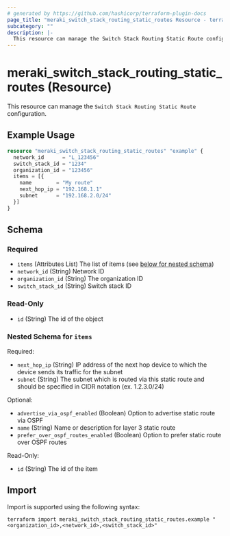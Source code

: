 ```yaml
---
# generated by https://github.com/hashicorp/terraform-plugin-docs
page_title: "meraki_switch_stack_routing_static_routes Resource - terraform-provider-meraki"
subcategory: ""
description: |-
  This resource can manage the Switch Stack Routing Static Route configuration.
---
```


# meraki_switch_stack_routing_static_routes (Resource)

This resource can manage the `Switch Stack Routing Static Route` configuration.

## Example Usage

```terraform
resource "meraki_switch_stack_routing_static_routes" "example" {
  network_id      = "L_123456"
  switch_stack_id = "1234"
  organization_id = "123456"
  items = [{
    name        = "My route"
    next_hop_ip = "192.168.1.1"
    subnet      = "192.168.2.0/24"
  }]
}
```

<!-- schema generated by tfplugindocs -->
## Schema

### Required

- `items` (Attributes List) The list of items (see [below for nested schema](#nestedatt--items))
- `network_id` (String) Network ID
- `organization_id` (String) The organization ID
- `switch_stack_id` (String) Switch stack ID

### Read-Only

- `id` (String) The id of the object

<a id="nestedatt--items"></a>
### Nested Schema for `items`

Required:

- `next_hop_ip` (String) IP address of the next hop device to which the device sends its traffic for the subnet
- `subnet` (String) The subnet which is routed via this static route and should be specified in CIDR notation (ex. 1.2.3.0/24)

Optional:

- `advertise_via_ospf_enabled` (Boolean) Option to advertise static route via OSPF
- `name` (String) Name or description for layer 3 static route
- `prefer_over_ospf_routes_enabled` (Boolean) Option to prefer static route over OSPF routes

Read-Only:

- `id` (String) The id of the item

## Import

Import is supported using the following syntax:

```shell
terraform import meraki_switch_stack_routing_static_routes.example "<organization_id>,<network_id>,<switch_stack_id>"
```
